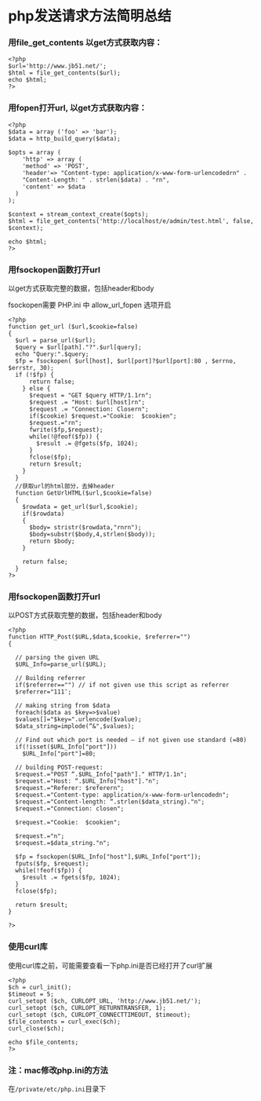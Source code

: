 # php发送请求方法简明总结
### 用file_get_contents 以get方式获取内容：

    <?php
    $url='http://www.jb51.net/';
    $html = file_get_contents($url);
    echo $html;
    ?>


### 用fopen打开url, 以get方式获取内容：

    <?php
    $data = array ('foo' => 'bar');
    $data = http_build_query($data);

    $opts = array (
        'http' => array (
        'method' => 'POST',
        'header'=> "Content-type: application/x-www-form-urlencodedrn" .
        "Content-Length: " . strlen($data) . "rn",
        'content' => $data
      )
    );

    $context = stream_context_create($opts);
    $html = file_get_contents('http://localhost/e/admin/test.html', false, $context);

    echo $html;
    ?>


### 用fsockopen函数打开url
以get方式获取完整的数据，包括header和body

fsockopen需要 PHP.ini 中 allow_url_fopen 选项开启

    <?php
    function get_url ($url,$cookie=false)
    {
      $url = parse_url($url);
      $query = $url[path]."?".$url[query];
      echo "Query:".$query;
      $fp = fsockopen( $url[host], $url[port]?$url[port]:80 , $errno, $errstr, 30);
      if (!$fp) {
          return false;
        } else {
          $request = "GET $query HTTP/1.1rn";
          $request .= "Host: $url[host]rn";
          $request .= "Connection: Closern";
          if($cookie) $request.="Cookie:  $cookien";
          $request.="rn";
          fwrite($fp,$request);
          while(!@feof($fp)) {
            $result .= @fgets($fp, 1024);
          }
          fclose($fp);
          return $result;
        }
      }
      //获取url的html部分，去掉header
      function GetUrlHTML($url,$cookie=false)
      {
        $rowdata = get_url($url,$cookie);
        if($rowdata)
        {
          $body= stristr($rowdata,"rnrn");
          $body=substr($body,4,strlen($body));
          return $body;
        }

        return false;
      }
    ?>


### 用fsockopen函数打开url
以POST方式获取完整的数据，包括header和body

    <?php
    function HTTP_Post($URL,$data,$cookie, $referrer="")
    {

      // parsing the given URL
      $URL_Info=parse_url($URL);

      // Building referrer
      if($referrer=="") // if not given use this script as referrer
      $referrer="111″;

      // making string from $data
      foreach($data as $key=>$value)
      $values[]="$key=".urlencode($value);
      $data_string=implode(“&",$values);

      // Find out which port is needed – if not given use standard (=80)
      if(!isset($URL_Info["port"]))
        $URL_Info["port"]=80;

      // building POST-request:
      $request.="POST “.$URL_Info["path"]." HTTP/1.1n";
      $request.="Host: “.$URL_Info["host"]."n";
      $request.="Referer: $referern";
      $request.="Content-type: application/x-www-form-urlencodedn";
      $request.="Content-length: “.strlen($data_string)."n";
      $request.="Connection: closen";

      $request.="Cookie:  $cookien";

      $request.="n";
      $request.=$data_string."n";

      $fp = fsockopen($URL_Info["host"],$URL_Info["port"]);
      fputs($fp, $request);
      while(!feof($fp)) {
        $result .= fgets($fp, 1024);
      }
      fclose($fp);

      return $result;
    }

    ?>

### 使用curl库
使用curl库之前，可能需要查看一下php.ini是否已经打开了curl扩展

    <?php
    $ch = curl_init();
    $timeout = 5;
    curl_setopt ($ch, CURLOPT_URL, 'http://www.jb51.net/');
    curl_setopt ($ch, CURLOPT_RETURNTRANSFER, 1);
    curl_setopt ($ch, CURLOPT_CONNECTTIMEOUT, $timeout);
    $file_contents = curl_exec($ch);
    curl_close($ch);

    echo $file_contents;
    ?>

### 注：mac修改php.ini的方法
在`/private/etc/php.ini`目录下
